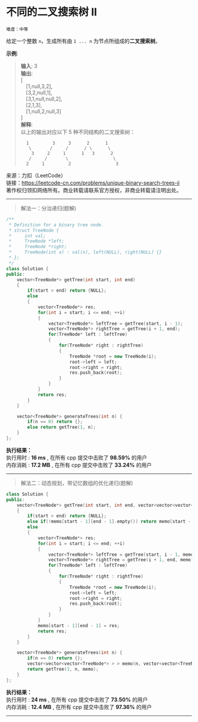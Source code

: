 # 不同的二叉搜索树 II #  
`难度：中等` 

给定一个整数 `n`，生成所有由 `1 ... n` 为节点所组成的**二叉搜索树**。  

**示例**:   
>**输入**: 3   
>**输出**:   
>[  
>&emsp;[1,null,3,2],  
>&emsp;[3,2,null,1],  
>&emsp;[3,1,null,null,2],  
>&emsp;[2,1,3],  
>&emsp;[1,null,2,null,3]  
>]  
>**解释**:   
>以上的输出对应以下 5 种不同结构的二叉搜索树：  
>```  
>   1         3     3      2      1
>    \       /     /      / \      \
>     3     2     1      1   3      2
>    /     /       \                 \
>   2     1         2                 3
>```  

来源：力扣（LeetCode）  
链接：https://leetcode-cn.com/problems/unique-binary-search-trees-ii  
著作权归领扣网络所有。商业转载请联系官方授权，非商业转载请注明出处。  

---  
>解法一：分治递归(题解)  

```C++
/**
 * Definition for a binary tree node.
 * struct TreeNode {
 *     int val;
 *     TreeNode *left;
 *     TreeNode *right;
 *     TreeNode(int x) : val(x), left(NULL), right(NULL) {}
 * };
 */
class Solution {
public:
    vector<TreeNode*> getTree(int start, int end)
    {
        if(start > end) return {NULL};
        else
        {
            vector<TreeNode*> res;
            for(int i = start; i <= end; ++i)
            {
                vector<TreeNode*> leftTree = getTree(start, i - 1);
                vector<TreeNode*> rightTree = getTree(i + 1, end);
                for(TreeNode* left : leftTree)
                {
                    for(TreeNode* right : rightTree)
                    {
                        TreeNode *root = new TreeNode(i);
                        root->left = left;
                        root->right = right;
                        res.push_back(root);
                    }
                }
            }
            return res;
        }
    }

    vector<TreeNode*> generateTrees(int n) {
        if(n == 0) return {};
        else return getTree(1, n);
    }
};
```  

**执行结果：**  
执行用时 : **16 ms** , 在所有 cpp 提交中击败了 **98.59%** 的用户  
内存消耗 : **17.2 MB** , 在所有 cpp 提交中击败了 **33.24%** 的用户  

---  
>解法二：动态规划，带记忆数组的优化递归(题解)  

```C++
class Solution {
public:
    vector<TreeNode*> getTree(int start, int end, vector<vector<vector<TreeNode*> > > &memo)
    {
        if(start > end) return {NULL};
        else if(!memo[start - 1][end - 1].empty()) return memo[start - 1][end - 1];
        else
        {
            vector<TreeNode*> res;
            for(int i = start; i <= end; ++i)
            {
                vector<TreeNode*> leftTree = getTree(start, i - 1, memo);
                vector<TreeNode*> rightTree = getTree(i + 1, end, memo);
                for(TreeNode* left : leftTree)
                {
                    for(TreeNode* right : rightTree)
                    {
                        TreeNode *root = new TreeNode(i);
                        root->left = left;
                        root->right = right;
                        res.push_back(root);
                    }
                }
            }
            memo[start - 1][end - 1] = res;
            return res;
        }
    }

    vector<TreeNode*> generateTrees(int n) {
        if(n == 0) return {};
        vector<vector<vector<TreeNode*> > > memo(n, vector<vector<TreeNode*> >(n));
        return getTree(1, n, memo);
    }
};
```  

**执行结果：**  
执行用时 : **24 ms** , 在所有 cpp 提交中击败了 **73.50%** 的用户  
内存消耗 : **12.4 MB** , 在所有 cpp 提交中击败了 **97.36%** 的用户  

---  